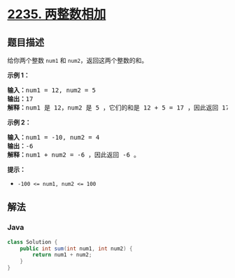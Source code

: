 # [2235. 两整数相加](https://leetcode.cn/problems/add-two-integers)

## 题目描述

给你两个整数&nbsp;<code>num1</code> 和 <code>num2</code>，返回这两个整数的和。

<p><strong>示例 1：</strong></p>

<pre>
<strong>输入：</strong>num1 = 12, num2 = 5
<strong>输出：</strong>17
<strong>解释：</strong>num1 是 12，num2 是 5 ，它们的和是 12 + 5 = 17 ，因此返回 17 。
</pre>

<p><strong>示例 2：</strong></p>

<pre>
<strong>输入：</strong>num1 = -10, num2 = 4
<strong>输出：</strong>-6
<strong>解释：</strong>num1 + num2 = -6 ，因此返回 -6 。
</pre>

<p><strong>提示：</strong></p>

<ul>
	<li><code>-100 &lt;= num1, num2 &lt;= 100</code></li>
</ul>

## 解法

### **Java**

```java
class Solution {
    public int sum(int num1, int num2) {
        return num1 + num2;
    }
}
```
